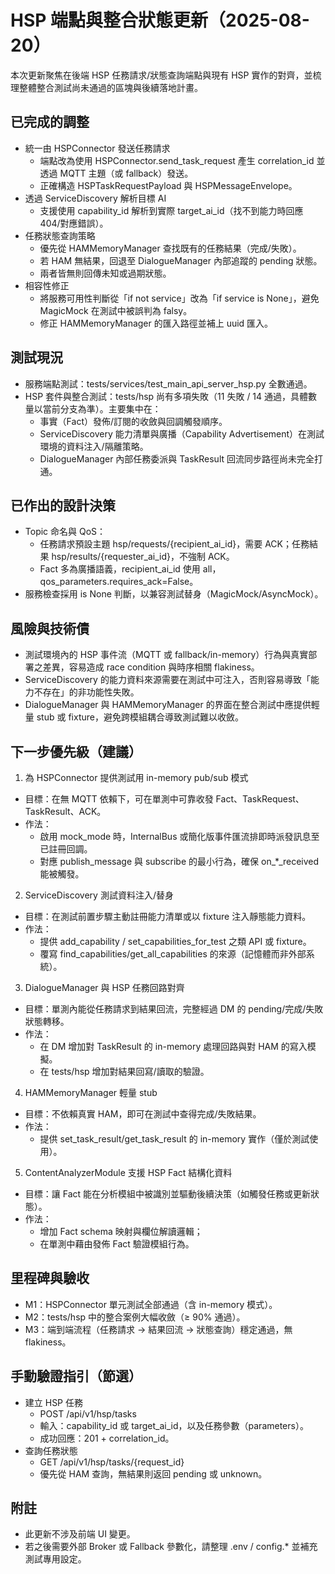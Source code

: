 # HSP 端點與整合狀態更新（2025-08-20）

本次更新聚焦在後端 HSP 任務請求/狀態查詢端點與現有 HSP 實作的對齊，並梳理整體整合測試尚未通過的區塊與後續落地計畫。

## 已完成的調整

- 統一由 HSPConnector 發送任務請求
  - 端點改為使用 HSPConnector.send_task_request 產生 correlation_id 並透過 MQTT 主題（或 fallback）發送。
  - 正確構造 HSPTaskRequestPayload 與 HSPMessageEnvelope。
- 透過 ServiceDiscovery 解析目標 AI
  - 支援使用 capability_id 解析到實際 target_ai_id（找不到能力時回應 404/對應錯誤）。
- 任務狀態查詢策略
  - 優先從 HAMMemoryManager 查找既有的任務結果（完成/失敗）。
  - 若 HAM 無結果，回退至 DialogueManager 內部追蹤的 pending 狀態。
  - 兩者皆無則回傳未知或過期狀態。
- 相容性修正
  - 將服務可用性判斷從「if not service」改為「if service is None」，避免 MagicMock 在測試中被誤判為 falsy。
  - 修正 HAMMemoryManager 的匯入路徑並補上 uuid 匯入。

## 測試現況

- 服務端點測試：tests/services/test_main_api_server_hsp.py 全數通過。
- HSP 套件與整合測試：tests/hsp 尚有多項失敗（11 失敗 / 14 通過，具體數量以當前分支為準）。主要集中在：
  - 事實（Fact）發佈/訂閱的收斂與回調觸發順序。
  - ServiceDiscovery 能力清單與廣播（Capability Advertisement）在測試環境的資料注入/隔離策略。
  - DialogueManager 內部任務委派與 TaskResult 回流同步路徑尚未完全打通。

## 已作出的設計決策

- Topic 命名與 QoS：
  - 任務請求預設主題 hsp/requests/{recipient_ai_id}，需要 ACK；任務結果 hsp/results/{requester_ai_id}，不強制 ACK。
  - Fact 多為廣播語義，recipient_ai_id 使用 all，qos_parameters.requires_ack=False。
- 服務檢查採用 is None 判斷，以兼容測試替身（MagicMock/AsyncMock）。

## 風險與技術債

- 測試環境內的 HSP 事件流（MQTT 或 fallback/in-memory）行為與真實部署之差異，容易造成 race condition 與時序相關 flakiness。
- ServiceDiscovery 的能力資料來源需要在測試中可注入，否則容易導致「能力不存在」的非功能性失敗。
- DialogueManager 與 HAMMemoryManager 的界面在整合測試中應提供輕量 stub 或 fixture，避免跨模組耦合導致測試難以收斂。

## 下一步優先級（建議）

1) 為 HSPConnector 提供測試用 in-memory pub/sub 模式
- 目標：在無 MQTT 依賴下，可在單測中可靠收發 Fact、TaskRequest、TaskResult、ACK。
- 作法：
  - 啟用 mock_mode 時，InternalBus 或簡化版事件匯流排即時派發訊息至已註冊回調。
  - 對應 publish_message 與 subscribe 的最小行為，確保 on_*_received 能被觸發。

2) ServiceDiscovery 測試資料注入/替身
- 目標：在測試前置步驟主動註冊能力清單或以 fixture 注入靜態能力資料。
- 作法：
  - 提供 add_capability / set_capabilities_for_test 之類 API 或 fixture。
  - 覆寫 find_capabilities/get_all_capabilities 的來源（記憶體而非外部系統）。

3) DialogueManager 與 HSP 任務回路對齊
- 目標：單測內能從任務請求到結果回流，完整經過 DM 的 pending/完成/失敗狀態轉移。
- 作法：
  - 在 DM 增加對 TaskResult 的 in-memory 處理回路與對 HAM 的寫入模擬。
  - 在 tests/hsp 增加對結果回寫/讀取的驗證。

4) HAMMemoryManager 輕量 stub
- 目標：不依賴真實 HAM，即可在測試中查得完成/失敗結果。
- 作法：
  - 提供 set_task_result/get_task_result 的 in-memory 實作（僅於測試使用）。

5) ContentAnalyzerModule 支援 HSP Fact 結構化資料
- 目標：讓 Fact 能在分析模組中被識別並驅動後續決策（如觸發任務或更新狀態）。
- 作法：
  - 增加 Fact schema 映射與欄位解讀邏輯；
  - 在單測中藉由發佈 Fact 驗證模組行為。

## 里程碑與驗收

- M1：HSPConnector 單元測試全部通過（含 in-memory 模式）。
- M2：tests/hsp 中的整合案例大幅收斂（≥ 90% 通過）。
- M3：端到端流程（任務請求 -> 結果回流 -> 狀態查詢）穩定通過，無 flakiness。

## 手動驗證指引（節選）

- 建立 HSP 任務
  - POST /api/v1/hsp/tasks
  - 輸入：capability_id 或 target_ai_id，以及任務參數（parameters）。
  - 成功回應：201 + correlation_id。
- 查詢任務狀態
  - GET /api/v1/hsp/tasks/{request_id}
  - 優先從 HAM 查詢，無結果則返回 pending 或 unknown。

## 附註

- 此更新不涉及前端 UI 變更。
- 若之後需要外部 Broker 或 Fallback 參數化，請整理 .env / config.* 並補充測試專用設定。